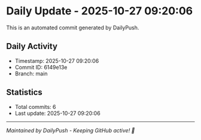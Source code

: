 # Daily Update - 2025-10-27 09:20:06

This is an automated commit generated by DailyPush.

## Daily Activity
- Timestamp: 2025-10-27 09:20:06
- Commit ID: 6149e13e
- Branch: main

## Statistics
- Total commits: 6
- Last update: 2025-10-27 09:20:06

---
*Maintained by DailyPush - Keeping GitHub active! 🚀*
